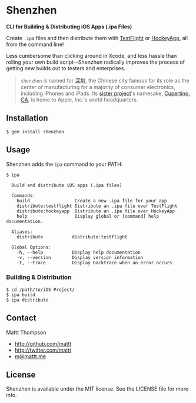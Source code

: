 # Shenzhen
**CLI for Building & Distributing iOS Apps (.ipa Files)**

Create `.ipa` files and then distribute them with [TestFlight](https://testflightapp.com/) or [HockeyApp](http://www.hockeyapp.net), all from the command line!

Less cumbersome than clicking around in Xcode, and less hassle than rolling your own build script--Shenzhen radically improves the process of getting new builds out to testers and enterprises.

> `shenzhen` is named for [深圳](http://en.wikipedia.org/wiki/Shenzhen), the Chinese city famous for its role as the center of manufacturing for a majority of consumer electronics, including iPhones and iPads. Its [sister project](https://github.com/mattt/cupertino)'s namesake, [Cupertino, CA](http://en.wikipedia.org/wiki/Cupertino,_California), is home to Apple, Inc.'s world headquarters.
 
## Installation

```
$ gem install shenzhen
```

## Usage

Shenzhen adds the `ipa` command to your PATH:

```
$ ipa

  Build and distribute iOS apps (.ipa files)

  Commands:
    build                 Create a new .ipa file for your app
    distribute:testflight Distribute an .ipa file over TestFlight
    distribute:hockeyapp  Distribute an .ipa file over HockeyApp
    help                  Display global or [command] help documentation.

  Aliases:
    distribute           distribute:testflight 

  Global Options:
    -h, --help           Display help documentation 
    -v, --version        Display version information 
    -t, --trace          Display backtrace when an error occurs
``` 

### Building & Distribution

```
$ cd /path/to/iOS Project/
$ ipa build
$ ipa distribute
```

## Contact

Mattt Thompson

- http://github.com/mattt
- http://twitter.com/mattt
- m@mattt.me

## License

Shenzhen is available under the MIT license. See the LICENSE file for more info.
